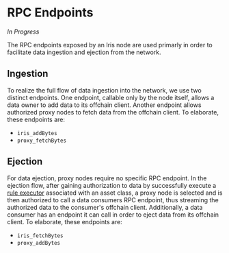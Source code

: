 # RPC Endpoints

*In Progress*

The RPC endpoints exposed by an Iris node are used primarly in order to facilitate data ingestion and ejection from the network. 

## Ingestion

To realize the full flow of data ingestion into the network, we use two distinct endpoints. One endpoint, callable only by the node itself, allows a data owner to add data to its offchain client. Another endpoint allows authorized proxy nodes to fetch data from the offchain client. To elaborate, these endpoints are:

- `iris_addBytes`
- `proxy_fetchBytes`

## Ejection

For data ejection, proxy nodes require no specific RPC endpoint. In the ejection flow, after gaining authorization to data by successfully execute a [rule executor]() associated with an asset class, a proxy node is selected and is then authorized to call a data consumers RPC endpoint, thus streaming the authorized data to the consumer's offchain client. Additionally, a data consumer has an endpoint it can call in order to eject data from its offchain client. To elaborate, these endpoints are:

- `iris_fetchBytes`
- `proxy_addBytes`
